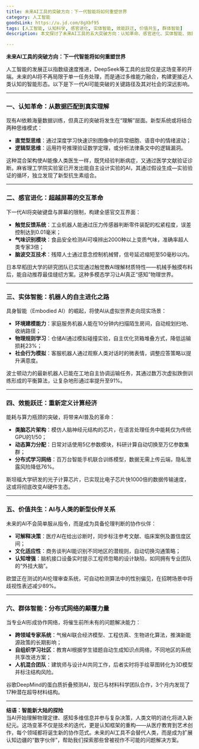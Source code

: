 ```yaml
---
title: 未来AI工具的突破方向：下一代智能将如何重塑世界
category: 人工智能
goodsLink: https://u.jd.com/8gXbf95
tags: [人工智能, 认知科学, 感官进化, 实体智能, 效能跃迁, 价值共生, 群体智能]
description: 本文探讨了未来AI工具的五大突破方向：认知革命、感官进化、实体智能、效能跃迁及价值共生，以及群体智能如何重塑世界。下一代AI将融合直觉与逻辑思维，实现全感官交互，从虚拟走向现实场景，并通过新型计算架构和分布式学习网络大幅提升效率，同时成为具备伦理判断的人类协作伙伴。最终，这些进步将推动各领域创新，开启人类与AI共同探索的新纪元。

---
```

**未来AI工具的突破方向：下一代智能将如何重塑世界**  

人工智能的发展正以指数级速度推进，DeepSeek等工具的出现仅是这场变革的开端。未来的AI将不再局限于单一任务处理，而是通过多维能力融合，构建更接近人类认知的智能形态。以下是下一代AI可能突破的关键路径及其对社会的深远影响。  

---

### **一、认知革命：从数据匹配到真实理解**  
现有AI依赖海量数据训练，但真正的突破将发生在“理解”层面。新型系统或将结合两种思维模式：  
- **直觉型思维**：通过深度学习快速识别图像中的异常细胞、语音中的情绪波动；  
- **逻辑型思维**：运用符号推理验证数学定理，或分析法律条文中的逻辑漏洞。  

这种混合架构使AI能像人类医生一样，既凭经验判断病症，又通过医学文献验证诊断。麻省理工学院实验室已开发出能自主设计实验的AI，其通过假设生成—实验验证的循环，独立发现了新型抗生素组合。  

---

### **二、感官进化：超越屏幕的交互革命**  
下一代AI将突破键盘与屏幕的限制，构建全感官交互界面：  
- **触觉反馈系统**：工业机器人能通过压力传感器判断零件装配的松紧程度，误差控制达到0.01毫米；  
- **气味识别模块**：食品安全检测AI可嗅辨出2000种以上变质气味，准确率超人类专家3倍；  
- **脑波交互技术**：残障人士通过意念控制机械臂，信号延迟缩短至50毫秒以内。  

日本早稻田大学的研究团队已实现通过触觉教AI理解材质特性——机械手触摸布料后，能自动推荐最佳缝纫方案。这种多模态学习让AI真正“感知”物理世界。  

---

### **三、实体智能：机器人的自主进化之路**  
具身智能（Embodied AI）的崛起，将使AI从虚拟世界走向现实场景：  
- **环境建模能力**：家庭服务机器人能在10分钟内扫描陌生房间，自动规划扫地、收纳路径；  
- **物理规则学习**：仓储AI通过模拟碰撞实验，自主优化货箱堆叠方式，降低运输损耗23%；  
- **社会行为模拟**：客服机器人通过观察人类对话时的微表情，调整应答策略以提升满意度。  

波士顿动力的最新机器人已能在工地自主协调运输任务，其通过数万次虚拟跌倒训练形成的平衡算法，让复杂地形通过率提升至91%。  

---

### **四、效能跃迁：重新定义计算经济**  
能耗与算力瓶颈的突破，将带来AI普及的革命：  
- **类脑芯片架构**：模仿人脑神经元结构的芯片，在语言处理任务中能耗仅为传统GPU的1/50；  
- **动态算力分配**：日常对话使用5亿参数模块，科研计算自动切换至万亿参数集群；  
- **分布式学习网络**：百万台智能手机联合训练模型，数据无需上传云端，隐私泄露风险降低76%。  

斯坦福大学研发的光子计算芯片，已实现比电子芯片快1000倍的数据传输速度，这或将彻底改变AI硬件生态。  

---

### **五、价值共生：AI与人类的新型伙伴关系**  
未来的AI不会简单服从指令，而是成为具备伦理判断的协作伙伴：  
- **可解释决策**：医疗AI在给出诊断时，同步标注参考文献、临床案例及置信度区间；  
- **文化适应性**：商务谈判AI能识别不同地区的潜规则，自动切换沟通策略；  
- **认知增强**：脑机接口设备实时提示工程师忽略的设计缺陷，如同拥有专业团队的“外挂大脑”。  

欧盟正在测试的AI伦理审查系统，可自动检测算法中的性别偏见，在招聘场景中将歧视性表述减少89%。  

---

### **六、群体智能：分布式网络的颠覆力量**  
当专业AI形成协作网络，将催生前所未有的问题解决能力：  
- **跨领域专家系统**：气候AI联合经济模型、工程仿真、生物进化算法，推演新能源政策的长期影响；  
- **自组织学习社区**：教育AI根据学生错题自动生成知识点网络，不同地区的系统共享改进方案；  
- **人机混合团队**：建筑师与设计AI共同工作，后者实时将手绘草图转化为3D模型并标注结构风险。  

谷歌DeepMind的蛋白质折叠预测AI，现已与材料科学团队合作，3个月内发现了17种潜在超导材料结构。  

---

**结语：智能新大陆的探险**  
当AI开始理解物理定律、感知多维信息并参与复杂决策，人类文明的进化将进入新纪元。这场变革不仅是技术的迭代，更是认知框架的重构——从医疗教育到艺术创作，每个领域都将诞生新的协作范式。未来的AI工具不会替代人类，而是成为扩展认知边疆的“数字伙伴”，帮助我们探索那些曾被视作不可能的问题解决方案。  